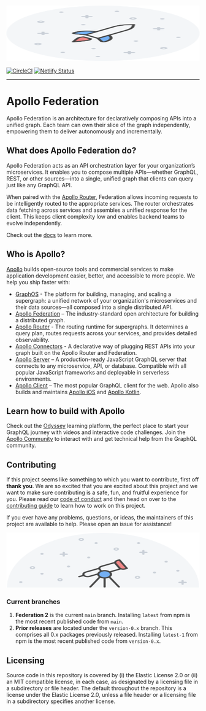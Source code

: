<img src="https://raw.githubusercontent.com/apollographql/space-kit/main/src/illustrations/svgs/rocket1.svg" width="100%" height="144">

[![CircleCI](https://circleci.com/gh/apollographql/federation/tree/main.svg?style=shield)](https://circleci.com/gh/apollographql/federation/tree/main) [![Netlify Status](https://api.netlify.com/api/v1/badges/3a012f93-2d02-41f7-bb2b-848cf005b831/deploy-status)](https://app.netlify.com/sites/apollo-federation-docs/deploys)

---

# Apollo Federation

Apollo Federation is an architecture for declaratively composing APIs into a unified graph. Each team can own their slice of the graph independently, empowering them to deliver autonomously and incrementally.

## What does Apollo Federation do?

Apollo Federation acts as an API orchestration layer for your organization’s microservices. It enables you to compose multiple APIs—whether GraphQL, REST, or other sources—into a single, unified graph that clients can query just like any GraphQL API.

When paired with the [Apollo Router](https://github.com/apollographql/router), Federation allows incoming requests to be intelligently routed to the appropriate services. The router orchestrates data fetching across services and assembles a unified response for the client. This keeps client complexity low and enables backend teams to evolve independently.

Check out the [docs](https://www.apollographql.com/docs/graphos/schema-design/federated-schemas/federation) to learn more.

## Who is Apollo?

[Apollo](https://apollographql.com/) builds open-source tools and commercial services to make application development easier, better, and accessible to more people. We help you ship faster with:

* [GraphOS](https://www.apollographql.com/graphos) - The platform for building, managing, and scaling a supergraph: a unified network of your organization's microservices and their data sources—all composed into a single distributed API.
* [Apollo Federation](https://www.apollographql.com/federation) – The industry-standard open architecture for building a distributed graph.
* [Apollo Router](https://github.com/apollographql/router) - The routing runtime for supergraphs. It determines a query plan, routes requests across your services, and provides detailed observability. 
* [Apollo Connectors](https://www.apollographql.com/docs/graphos/schema-design/connectors) - A declarative way of plugging REST APIs into your graph built on the Apollo Router and Federation.
* [Apollo Server](https://www.apollographql.com/docs/apollo-server/) – A production-ready JavaScript GraphQL server that connects to any microservice, API, or database. Compatible with all popular JavaScript frameworks and deployable in serverless environments.
* [Apollo Client](https://github.com/apollographql/apollo-client) – The most popular GraphQL client for the web. Apollo also builds and maintains [Apollo iOS](https://github.com/apollographql/apollo-ios) and [Apollo Kotlin](https://github.com/apollographql/apollo-kotlin).

## Learn how to build with Apollo

Check out the [Odyssey](https://odyssey.apollographql.com/) learning platform, the perfect place to start your GraphQL journey with videos and interactive code challenges. Join the [Apollo Community](https://community.apollographql.com/) to interact with and get technical help from the GraphQL community.

## Contributing

If this project seems like something to which you want to contribute, first off **thank you**. We are so excited that you are excited about this project and we want to make sure contributing is a safe, fun, and fruitful experience for you. Please read our [code of conduct](https://github.com/apollographql/.github/blob/HEAD/CODE_OF_CONDUCT.md) and then head on over to the [contributing guide](./CONTRIBUTING.md) to learn how to work on this project.

If you ever have any problems, questions, or ideas, the maintainers of this project are available to help.  Please open an issue for assistance!

<img src="https://raw.githubusercontent.com/apollographql/space-kit/main/src/illustrations/svgs/telescope.svg" width="100%" height="144">

### Current branches

1. **Federation 2** is the current `main` branch. Installing `latest` from npm is the most recent published code from `main`.
2. **Prior releases** are located under the `version-0.x` branch. This comprises all 0.x packages previously released. Installing `latest-1` from npm is the most recent published code from `version-0.x`.

## Licensing

Source code in this repository is covered by (i) the Elastic License 2.0 or (ii) an MIT compatible license, in each case, as designated by a licensing file in a subdirectory or file header. The default throughout the repository is a license under the Elastic License 2.0, unless a file header or a licensing file in a subdirectory specifies another license.
